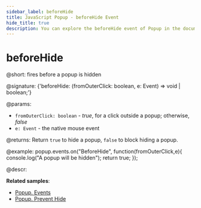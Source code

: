 ```yaml
---
sidebar_label: beforeHide
title: JavaScript Popup - beforeHide Event 
hide_title: true
description: You can explore the beforeHide event of Popup in the documentation of the DHTMLX JavaScript UI library. Browse developer guides and API reference, try out code examples and live demos, and download a free 30-day evaluation version of DHTMLX Suite 7.
---
```

 
# beforeHide

@short: fires before a popup is hidden

@signature: {'beforeHide: (fromOuterClick: boolean, e: Event) => void | boolean;'}

@params:
- `fromOuterClick: boolean` - *true*, for a click outside a popup; otherwise, *false*
- `e: Event` - the native mouse event

@returns:
Return `true` to hide a popup, `false` to block hiding a popup.

@example:
popup.events.on("BeforeHide", function(fromOuterClick,e){
    console.log("A popup will be hidden");
    return true;
});

@descr:

**Related samples**:
- [Popup. Events](https://snippet.dhtmlx.com/ro2lza9t)
- [Popup. Prevent Hide](https://snippet.dhtmlx.com/aocef9cv)

[comment]: # (@related: popup/event_handling.md)
